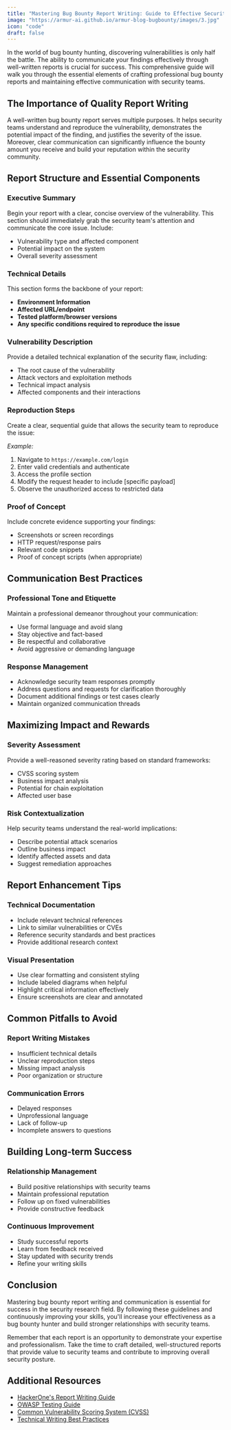 ```yaml
---
title: "Mastering Bug Bounty Report Writing: Guide to Effective Security Communication"
image: "https://armur-ai.github.io/armur-blog-bugbounty/images/3.jpg"
icon: "code"
draft: false
---
```


In the world of bug bounty hunting, discovering vulnerabilities is only half the battle. The ability to communicate your findings effectively through well-written reports is crucial for success. This comprehensive guide will walk you through the essential elements of crafting professional bug bounty reports and maintaining effective communication with security teams.

## The Importance of Quality Report Writing 

A well-written bug bounty report serves multiple purposes. It helps security teams understand and reproduce the vulnerability, demonstrates the potential impact of the finding, and justifies the severity of the issue. Moreover, clear communication can significantly influence the bounty amount you receive and build your reputation within the security community.

## Report Structure and Essential Components

### Executive Summary 

Begin your report with a clear, concise overview of the vulnerability. This section should immediately grab the security team's attention and communicate the core issue. Include:

- Vulnerability type and affected component
- Potential impact on the system
- Overall severity assessment

### Technical Details 

This section forms the backbone of your report:

- **Environment Information**
- **Affected URL/endpoint**
- **Tested platform/browser versions**
- **Any specific conditions required to reproduce the issue**

### Vulnerability Description 

Provide a detailed technical explanation of the security flaw, including:

- The root cause of the vulnerability
- Attack vectors and exploitation methods
- Technical impact analysis
- Affected components and their interactions

### Reproduction Steps 

Create a clear, sequential guide that allows the security team to reproduce the issue:

_Example:_

1. Navigate to `https://example.com/login`
2. Enter valid credentials and authenticate
3. Access the profile section
4. Modify the request header to include [specific payload]
5. Observe the unauthorized access to restricted data

### Proof of Concept 

Include concrete evidence supporting your findings:

- Screenshots or screen recordings
- HTTP request/response pairs
- Relevant code snippets
- Proof of concept scripts (when appropriate)

## Communication Best Practices

### Professional Tone and Etiquette 

Maintain a professional demeanor throughout your communication:

- Use formal language and avoid slang
- Stay objective and fact-based
- Be respectful and collaborative
- Avoid aggressive or demanding language

### Response Management

- Acknowledge security team responses promptly
- Address questions and requests for clarification thoroughly
- Document additional findings or test cases clearly
- Maintain organized communication threads

## Maximizing Impact and Rewards

### Severity Assessment 

Provide a well-reasoned severity rating based on standard frameworks:

- CVSS scoring system
- Business impact analysis
- Potential for chain exploitation
- Affected user base

### Risk Contextualization 

Help security teams understand the real-world implications:

- Describe potential attack scenarios
- Outline business impact
- Identify affected assets and data
- Suggest remediation approaches

## Report Enhancement Tips

### Technical Documentation 

- Include relevant technical references
- Link to similar vulnerabilities or CVEs
- Reference security standards and best practices
- Provide additional research context

### Visual Presentation 

- Use clear formatting and consistent styling
- Include labeled diagrams when helpful
- Highlight critical information effectively
- Ensure screenshots are clear and annotated

## Common Pitfalls to Avoid

### Report Writing Mistakes

- Insufficient technical details
- Unclear reproduction steps
- Missing impact analysis
- Poor organization or structure

### Communication Errors

- Delayed responses
- Unprofessional language
- Lack of follow-up
- Incomplete answers to questions

## Building Long-term Success

### Relationship Management 

- Build positive relationships with security teams
- Maintain professional reputation
- Follow up on fixed vulnerabilities
- Provide constructive feedback

### Continuous Improvement 

- Study successful reports
- Learn from feedback received
- Stay updated with security trends
- Refine your writing skills

## Conclusion

Mastering bug bounty report writing and communication is essential for success in the security research field. By following these guidelines and continuously improving your skills, you'll increase your effectiveness as a bug bounty hunter and build stronger relationships with security teams.

Remember that each report is an opportunity to demonstrate your expertise and professionalism. Take the time to craft detailed, well-structured reports that provide value to security teams and contribute to improving overall security posture.

## Additional Resources

- [HackerOne's Report Writing Guide](https://www.hackerone.com)
- [OWASP Testing Guide](https://owasp.org/www-project-web-security-testing-guide/)
- [Common Vulnerability Scoring System (CVSS)](https://www.first.org/cvss/)
- [Technical Writing Best Practices](https://developers.google.com/tech-writing)